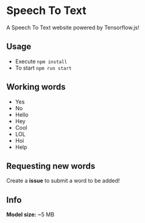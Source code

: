 # Speech To Text
A Speech To Text website powered by Tensorflow.js!

## Usage
- Execute `npm install`
- To start `npm run start`

## Working words
- Yes
- No
- Hello
- Hey
- Cool
- LOL
- Hoi
- Help

## Requesting new words
Create a **issue** to submit a word to be added!

## Info
**Model size:** ~5 MB
